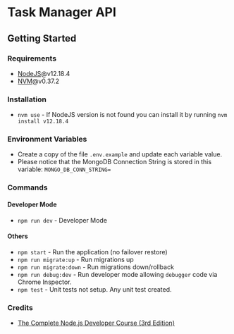 # Task Manager API

## Getting Started

### Requirements
- [NodeJS](https://nodejs.org/en/)@v12.18.4
- [NVM](https://github.com/nvm-sh/nvm)@v0.37.2

### Installation
- `nvm use` - If NodeJS version is not found you can install it by running `nvm install v12.18.4`


### Environment Variables
- Create a copy of the file `.env.example` and update each variable value.
- Please notice that the MongoDB Connection String is stored in this variable: `MONGO_DB_CONN_STRING=`

### Commands

#### Developer Mode
- `npm run dev` - Developer Mode

#### Others
- `npm start` - Run the application (no failover restore)
- `npm run migrate:up` - Run migrations up
- `npm run migrate:down` - Run migrations down/rollback
- `npm run debug:dev` - Run developer mode allowing `debugger` code via Chrome Inspector.
- `npm test` - Unit tests not setup. Any unit test created.

### Credits
- [The Complete Node.js Developer Course (3rd Edition)](https://www.udemy.com/course/the-complete-nodejs-developer-course-2/)
